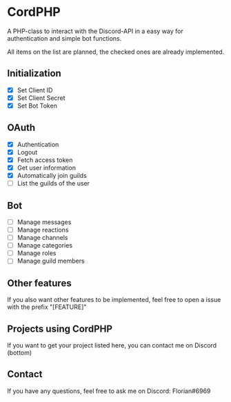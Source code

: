 # CordPHP
A PHP-class to interact with the Discord-API in a easy way for authentication and simple bot functions.

All items on the list are planned, the checked ones are already implemented.

## Initialization
- [x] Set Client ID
- [x] Set Client Secret
- [x] Set Bot Token

## OAuth
- [x] Authentication
- [x] Logout
- [x] Fetch access token
- [x] Get user information
- [x] Automatically join guilds
- [ ] List the guilds of the user

## Bot
- [ ] Manage messages
- [ ] Manage reactions
- [ ] Manage channels
- [ ] Manage categories
- [ ] Manage roles
- [ ] Manage guild members

## Other features
If you also want other features to be implemented, feel free to open a issue with the prefix "[FEATURE]"

## Projects using CordPHP
If you want to get your project listed here, you can contact me on Discord (bottom)

## Contact
If you have any questions, feel free to ask me on Discord: Florian#6969
